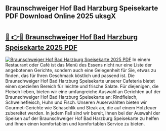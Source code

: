 ## Braunschweiger Hof Bad Harzburg Speisekarte PDF Download Online 2025 uksgX

# <h2><a href="http://gc92b8.nevu.top/?p=Braunschweiger+Hof+Bad+Harzburg+Speisekarte">🔗 👉🔴 Braunschweiger Hof Bad Harzburg Speisekarte 2025 PDF</a></h2>

[![Braunschweiger Hof Bad Harzburg Speisekarte 2025 PDF](https://i.imgur.com/dBaPXMq.png)](http://gc92b8.nevu.top/?p=Braunschweiger+Hof+Bad+Harzburg+Speisekarte)
In einem Restaurant oder Café ist das Menü des Essens nicht nur eine Liste der angebotenen Gerichte, sondern auch eine Gelegenheit für Sie, etwas zu finden, das für Ihren Geschmack köstlich und passend ist. Die Braunschweiger Hof Bad Harzburg Speisekarte unserer Cafeteria bietet einen speziellen Bereich für leichte und frische Salate. Für diejenigen, die Fleisch lieben, bieten wir eine umfangreiche Auswahl an Gerichten auf der Braunschweiger Hof Bad Harzburg Speisekarte an: Rindfleisch, Schweinefleisch, Huhn und Fisch. Unseren Auserwählten bieten wir Gourmet-Gerichte wie Schaschlik und Steak an, die auf einem Holzfeuer zubereitet werden. In jedem Fall sind wir bereit, Ihnen bei der Auswahl der Speisen auf der Braunschweiger Hof Bad Harzburg Speisekarte zu helfen und Ihnen einen komfortablen und komfortablen Service zu bieten.

